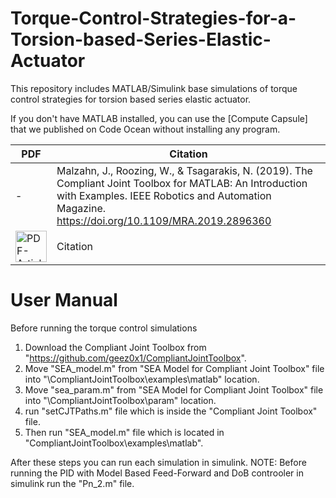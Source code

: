 # Torque-Control-Strategies-for-a-Torsion-based-Series-Elastic-Actuator
This repository includes MATLAB/Simulink base simulations of torque control strategies for torsion based series elastic actuator.

If you don't have MATLAB installed, you can use the [Compute Capsule] that we published on Code Ocean without installing any program. 

| PDF </a> |  Citation </a>  |
|--------|-----------|
| - </a> | Malzahn, J., Roozing, W., & Tsagarakis, N. (2019). The Compliant Joint Toolbox for MATLAB: An Introduction with Examples. IEEE Robotics and Automation Magazine. https://doi.org/10.1109/MRA.2019.2896360|
| <a href="https://github.com/erimcanozcinar/Torque-Control-Strategies-for-a-Torsion-based-Series-Elastic-Actuator/blob/main/Documents/ram20atk.pdf"><img src="https://openclipart.org/download/274097/1488162608.svg" alt="PDF-Article" width="50px"></a> | Citation |

# User Manual
Before running the torque control simulations

1) Download the Compliant Joint Toolbox from "https://github.com/geez0x1/CompliantJointToolbox".
2) Move "SEA_model.m" from "SEA Model for Compliant Joint Toolbox" file into "\CompliantJointToolbox\examples\matlab" location.
3) Move "sea_param.m" from "SEA Model for Compliant Joint Toolbox" file into "\CompliantJointToolbox\param" location.
4) run "setCJTPaths.m" file which is inside the "Compliant Joint Toolbox" file.
5) Then run  "SEA_model.m" file which is located in "CompliantJointToolbox\examples\matlab".

After these steps you can run each simulation in simulink.
NOTE: Before running the PID with Model Based Feed-Forward and DoB controoler in simulink run the "Pn_2.m" file.